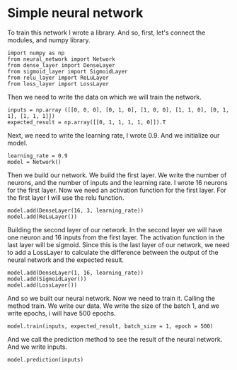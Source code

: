 # Simple neural network
To train this network I wrote a library.
And so, first, let's connect the modules, and numpy library.
```
import numpy as np
from neural_network import Network
from dense_layer import DenseLayer
from sigmoid_layer import SigmoidLayer
from relu_layer import ReLuLayer
from loss_layer import LossLayer
```
Then we need to write the data on which we will train the network.
```
inputs = np.array ([[0, 0, 0], [0, 1, 0], [1, 0, 0], [1, 1, 0], [0, 1, 1], [1, 1, 1]])
expected_result = np.array([[0, 1, 1, 1, 1, 0]]).T
```
Next, we need to write the learning rate, I wrote 0.9. And we initialize our model.
```
learning_rate = 0.9
model = Network()
```
Then we build our network. We build the first layer. We write the number of neurons,
and the number of inputs and the learning rate. I wrote 16 neurons for the first layer. 
Now we need an activation function for the first layer. 
For the first layer I will use the relu function.
```
model.add(DenseLayer(16, 3, learning_rate))
model.add(ReLuLayer())
```
Building the second layer of our network. 
In the second layer we will have one neuron and 16 inputs from the first layer.
The activation function in the last layer will be sigmoid.
Since this is the last layer of our network, we need to add a 
LossLayer to calculate the difference between the output of the 
neural network and the expected result.

```
model.add(DenseLayer(1, 16, learning_rate))
model.add(SigmoidLayer())
model.add(LossLayer())
```
And so we built our neural network. Now we need to train it.
Calling the method train. 
We write our data. We write the size of the batch 1, 
and we write epochs, i will have 500 epochs.
```
model.train(inputs, expected_result, batch_size = 1, epoch = 500)
```
And we call the prediction method to see the result of the neural network.
And we write inputs.
```
model.prediction(inputs)
```
